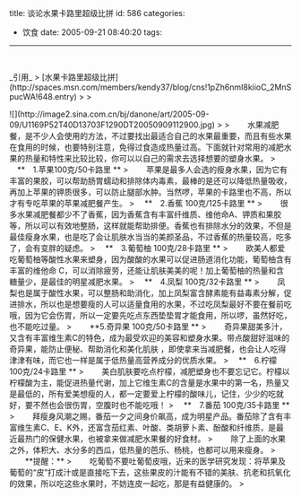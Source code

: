 title: 谈论水果卡路里超级比拼
id: 586
categories:
  - 饮食
date: 2005-09-21 08:40:20
tags:
---

<div id="msgcns!9697D6160EFEBC17!233" class="bvMsg"><p> 
<p>_引用_ 
> [水果卡路里超级比拼](http://spaces.msn.com/members/kendy37/blog/cns!1pZh6nmI8kiioC_2MnSpucWA!648.entry)
> 
> <div>![](http://image2.sina.com.cn/bj/danone/art/2005-09-09/U1169P52T40D13703F1290DT20050909112900.jpg)
> 
> 　　水果减肥餐，是不少人会使用的方法，不过要找出最适合自己的水果最重要，而且有些水果在食用的时候，也要特别注意，免得过食造成热量过高。下面就针对常用的减肥水果的热量和特性来比较比较，你可以以自己的需求去选择想要的塑身水果。 
> 　**　1.苹果100克/50卡路里 **
> 　　苹果是最多人会选的瘦身水果，因为它有丰富的果胶，可以帮助肠胃蠕动和排除体内毒素，最棒的是还可以降低热量吸收，再加上苹果的钾质很多，可以防止腿部水肿。当然啰，苹果的卡路里也不高，所以才有专吃苹果的苹果减肥餐产生。 
> 　**　2.香蕉 100克/125卡路里 **
> 　　很多水果减肥餐都少不了香蕉，因为香蕉含有丰富纤维质、维他命A、钾质和果胶等，所以可以有效地整肠，这样就能帮助排便。香蕉也有排除水分的效果，不但是最佳瘦身水果，也是吃了会让肌肤水当当的美颜圣品，不过香蕉的热量较高，吃多了，会有变胖的疑虑。 
> 　**　3.葡萄柚 100克/28卡路里 **
> 　　欧美人都爱吃葡萄柚等酸性水果来塑身，因为酸酸的水果可以促进肠道消化功能，葡萄柚含有丰富的维他命 C，可以消除疲劳，还能让肌肤美美的呢！加上葡萄柚的热量和含糖量少，是最佳的明星减肥水果。 
> 　**　4.凤梨 100克/32卡路里 **
> 　　凤梨也是属于酸性水果，可以整肠和助消化，加上凤梨富含酵素能有益毒素分解，促进排水，所以也是想要瘦的人可以适量食用的水果，不过吃凤梨最好不要在餐前吃哦，因为它会伤胃，所以一定要先吃点东西垫垫胃才能食用，所以啰，虽然好吃，也不能吃过量。 
> 　　**5.奇异果 100克/50卡路里 **
> 　　奇异果甜美多汁，又含有丰富维生素C的特色，成为最受欢迎的美容和塑身水果。带点酸甜好滋味的奇异果，能防止便秘、帮助消化和美化肌肤 ，即使拿来当减肥餐，也会让人吃得津津有味，而它也一样是属于低热量高营养成分的优质水果。 
> 　**　6.柠檬 100克/24卡路里 **
> 　　美白肌肤要吃点柠檬，减肥塑身也不要忘记它。柠檬以柠檬酸为主，能促进热量代谢，加上它维生素C的含量是水果中的第一名，热量又是最低的，所有爱美想瘦的人，都一定要爱上柠檬的酸味儿，记住，少少的吃就好，要不然也会很伤胃，空腹时也不能吃哦！ 
> 　**　7.番茄 100克/35卡路里 **
> 　　拜瘦身风潮之赐，番茄一夕之间身价飙高，成为明星产品。番茄除了含有丰富维生素C、E、K外，还富含茄红素、叶酸、类胡萝卜素、酚酸和纤维质，是最近最热门的保健水果，也被拿来做减肥水果餐的好食材。 
> 　　除了上面的水果之外，体积大、水分多的西瓜，低热量的芭乐、杨桃，也都可以用来瘦身。 
> 　　**提醒：** 
> 　　吃葡萄不要吐葡萄皮哦，近来的医学研究发现：将苹果及葡萄的“皮”打成汁或是直接吃下去，这些果皮的汁能有不错的美肤、抗老和抗氧化的效果，所以吃这些水果时，不妨连皮一起吃，那是有益健康的。 
> </div></div>